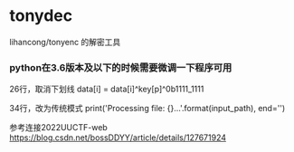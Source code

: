 # tonydec
lihancong/tonyenc 的解密工具


### python在3.6版本及以下的时候需要微调一下程序可用

26行，取消下划线 data[i] = data[i]^key[p]^0b1111_1111

34行，改为传统模式 print('Processing file: {}...'.format(input_path), end='')

参考连接2022UUCTF-web
https://blog.csdn.net/bossDDYY/article/details/127671924
